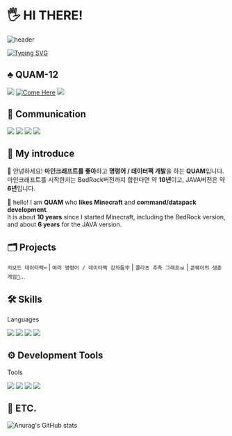<!--
**QUAM-12/QUAM-12** is a ✨ _special_ ✨ repository because its `README.md` (this file) appears on your GitHub profile.

Here are some ideas to get you started:

- 🔭 I’m currently working on ...
- 🌱 I’m currently learning ...
- 👯 I’m looking to collaborate on ...
- 🤔 I’m looking for help with ...
- 💬 Ask me about ...
- 📫 How to reach me: ...
- 😄 Pronouns: ...
- ⚡ Fun fact: ...
-->

# 🖐 HI THERE!
![header](https://capsule-render.vercel.app/api?&color=404040&type=Waving&text=🖥️QUAM⌨️&animation=fadeIn&fontColor=FFFFFF&height=200)

[![Typing SVG](https://readme-typing-svg.demolab.com?font=Fira+Code&weight=700&duration=4000&pause=1000&color=FFFFFF&center=true&vCenter=true&width=435&lines=>Minecraft+is+Development+Tools)](https://git.io/typing-svg)

<!--
**quam/Minecraft** is a 🔆_special_🔆 repository because its `README.md` (this file) appears on your GitHub Profile.

Here are some ideas to get you started:

= My introduce 🧑‍🎓 =-->
## ♣ QUAM-12
<img src="https://img.shields.io/badge/Mac OS-999999?style=flat&logo=Apple&logoColor=white"/> [![Come Here](https://hits.seeyoufarm.com/api/count/incr/badge.svg?url=https%3A%2F%2Fgithub.com%2Fgjbae1212%2Fhit-counter&count_bg=%239C3DE8&title_bg=%235B5D5B&icon=ghostery.svg&icon_color=%239452F2&title=Come&edge_flat=false)](https://hits.seeyoufarm.com)
<img src="https://img.shields.io/badge/Republic Of Korea 🇰🇷-528DD7?style=flat&logo=Font Awesome&logoColor=white"/>


## 🙏 Communication
<img src="https://img.shields.io/badge/YouTube [QUAM퀌]-FF0000?style=flat&logo=YouTube&logoColor=white"/> <img src="https://img.shields.io/badge/Discord [QUAM퀌5895]-5865F2?style=flat&logo=Discord&logoColor=white"/> <img src="https://img.shields.io/badge/kimnamutomak@gmail.com-critical?style=flat&logo=Gmail&logoColor=white"/> <img src="https://img.shields.io/badge/https://github.com/QUAM--12-181717?style=flat&logo=GitHub&logoColor=white"/>


## 🧐 My introduce

👋 안녕하세요! **마인크래프트를 좋아**하고 **명령어 / 데이터팩 개발**을 하는 **QUAM**입니다.   
마인크래프트를 시작한지는 BedRock버전까지 합한다면 약 **10년**이고, JAVA버전은 약 **6년**입니다.

👋 hello! I am **QUAM** who **likes Minecraft** and **command/datapack development**.   
It is about **10 years** since I started Minecraft, including the BedRock version, and about **6 years** for the JAVA version.

## 🗂️ Projects

`키보드 데이터팩⌨` | `여러 명령어 / 데이터팩 강좌들🪧` | `콜라츠 추측 그래프📊` | `콘웨이의 생존 게임👾`...

## 🛠️ Skills
Languages

<img src="https://img.shields.io/badge/Python-3776AB?style=flat&logo=Python&logoColor=white"/> <img src="https://img.shields.io/badge/Minecraft Commands-00C300?style=flat&logo=Minecraft&logoColor=white"/> <img src="https://img.shields.io/badge/JSON-yellow?style=flat&logo=JSON&logoColor=white"/> <img src="https://img.shields.io/badge/mcfunction-FD3456?style=flat&logo=Azure Functions&logoColor=white"/> 

## ⚙️ Development Tools
Tools

<img src="https://img.shields.io/badge/Visual Studio Code-007ACC?style=flat&logo=Visual Studio Code&logoColor=white"/> <img src="https://img.shields.io/badge/Sublime Text-FF9800?style=flat&logo=Sublime Text&logoColor=white"/> <img src="https://img.shields.io/badge/PyCharm-000000?style=flat&logo=PyCharm&logoColor=white"/> <img src="https://img.shields.io/badge/Git-F05032?style=flat&logo=Git&logoColor=white"/> 

## 🔖 ETC.

![Anurag's GitHub stats](https://github-readme-stats.vercel.app/api?username=QUAM-12&show_icons=true&theme=midnight-purple)
